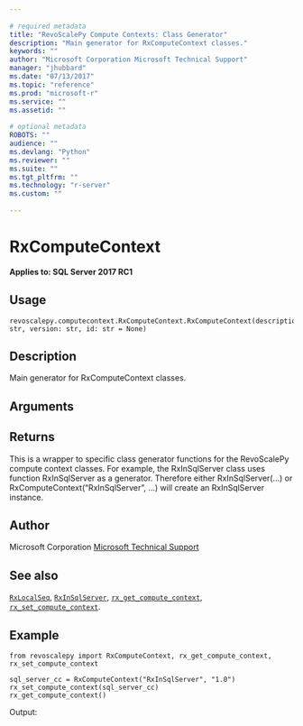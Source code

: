 ```yaml
--- 
 
# required metadata 
title: "RevoScalePy Compute Contexts: Class Generator" 
description: "Main generator for RxComputeContext classes." 
keywords: "" 
author: "Microsoft Corporation Microsoft Technical Support" 
manager: "jhubbard" 
ms.date: "07/13/2017" 
ms.topic: "reference" 
ms.prod: "microsoft-r" 
ms.service: "" 
ms.assetid: "" 
 
# optional metadata 
ROBOTS: "" 
audience: "" 
ms.devlang: "Python" 
ms.reviewer: "" 
ms.suite: "" 
ms.tgt_pltfrm: "" 
ms.technology: "r-server" 
ms.custom: "" 
 
---
```


# RxComputeContext


**Applies to: SQL Server 2017 RC1**


## Usage



```
revoscalepy.computecontext.RxComputeContext.RxComputeContext(description: str, version: str, id: str = None)
```




## Description

Main generator for RxComputeContext classes.


## Arguments


## Returns

This is a wrapper to specific class generator functions for the
RevoScalePy compute context classes. For example, the RxInSqlServer class
uses function RxInSqlServer as a generator. Therefore either
RxInSqlServer(…) or RxComputeContext(“RxInSqlServer”, …) will create an
RxInSqlServer instance.


## Author

Microsoft Corporation [Microsoft Technical Support](https://go.microsoft.com/fwlink/?LinkID=698556&clcid=0x409)


## See also

[`RxLocalSeq`](RxLocalSeq.md),
[`RxInSqlServer`](RxInSqlServer.md),
[`rx_get_compute_context`](RxComputeContext-get.md),
[`rx_set_compute_context`](RxComputeContext-set.md).


## Example



```
from revoscalepy import RxComputeContext, rx_get_compute_context, rx_set_compute_context

sql_server_cc = RxComputeContext("RxInSqlServer", "1.0")
rx_set_compute_context(sql_server_cc)
rx_get_compute_context()
```


Output:
